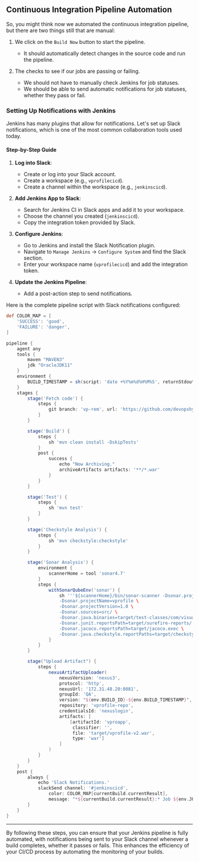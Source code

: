 ## Continuous Integration Pipeline Automation

So, you might think now we automated the continuous integration pipeline, but there are two things still that are manual:

1. We click on the `Build Now` button to start the pipeline.
   - It should automatically detect changes in the source code and run the pipeline.
   
2. The checks to see if our jobs are passing or failing.
   - We should not have to manually check Jenkins for job statuses.
   - We should be able to send automatic notifications for job statuses, whether they pass or fail.

### Setting Up Notifications with Jenkins

Jenkins has many plugins that allow for notifications. Let's set up Slack notifications, which is one of the most common collaboration tools used today.

#### Step-by-Step Guide

1. **Log into Slack**:
   - Create or log into your Slack account.
   - Create a workspace (e.g., `vprofilecicd`).
   - Create a channel within the workspace (e.g., `jenkinscicd`).

2. **Add Jenkins App to Slack**:
   - Search for Jenkins CI in Slack apps and add it to your workspace.
   - Choose the channel you created (`jenkinscicd`).
   - Copy the integration token provided by Slack.

3. **Configure Jenkins**:
   - Go to Jenkins and install the Slack Notification plugin.
   - Navigate to `Manage Jenkins` -> `Configure System` and find the Slack section.
   - Enter your workspace name (`vprofilecicd`) and add the integration token.

4. **Update the Jenkins Pipeline**:
   - Add a post-action step to send notifications.

Here is the complete pipeline script with Slack notifications configured:

```groovy
def COLOR_MAP = [
    'SUCCESS': 'good', 
    'FAILURE': 'danger',
]

pipeline {
    agent any
    tools {
        maven "MAVEN3"
        jdk "OracleJDK11"
    }
    environment {
        BUILD_TIMESTAMP = sh(script: 'date +%Y%m%d%H%M%S', returnStdout: true).trim()
    }
    stages {
        stage('Fetch code') {
            steps {
                git branch: 'vp-rem', url: 'https://github.com/devopshydclub/vprofile-repo.git'
            }  
        }

        stage('Build') {
            steps {
                sh 'mvn clean install -DskipTests'
            }
            post {
                success {
                    echo "Now Archiving."
                    archiveArtifacts artifacts: '**/*.war'
                }
            }
        }

        stage('Test') {
            steps {
                sh 'mvn test'
            }
        }

        stage('Checkstyle Analysis') {
            steps {
                sh 'mvn checkstyle:checkstyle'
            }
        }

        stage('Sonar Analysis') {
            environment {
                scannerHome = tool 'sonar4.7'
            }
            steps {
                withSonarQubeEnv('sonar') {
                    sh '''${scannerHome}/bin/sonar-scanner -Dsonar.projectKey=vprofile \
                    -Dsonar.projectName=vprofile \
                    -Dsonar.projectVersion=1.0 \
                    -Dsonar.sources=src/ \
                    -Dsonar.java.binaries=target/test-classes/com/visualpathit/account/controllerTest/ \
                    -Dsonar.junit.reportsPath=target/surefire-reports/ \
                    -Dsonar.jacoco.reportsPath=target/jacoco.exec \
                    -Dsonar.java.checkstyle.reportPaths=target/checkstyle-result.xml'''
                }
            }
        }

        stage("Upload Artifact") {
            steps {
                nexusArtifactUploader(
                    nexusVersion: 'nexus3',
                    protocol: 'http',
                    nexusUrl: '172.31.48.20:8081',
                    groupId: 'QA',
                    version: "${env.BUILD_ID}-${env.BUILD_TIMESTAMP}",
                    repository: 'vprofile-repo',
                    credentialsId: 'nexuslogin',
                    artifacts: [
                        [artifactId: 'vproapp',
                         classifier: '',
                         file: 'target/vprofile-v2.war',
                         type: 'war']
                    ]
                )
            }
        }
    }
    post {
        always {
            echo 'Slack Notifications.'
            slackSend channel: '#jenkinscicd',
                color: COLOR_MAP[currentBuild.currentResult],
                message: "*${currentBuild.currentResult}:* Job ${env.JOB_NAME} build ${env.BUILD_NUMBER} \n More info at: ${env.BUILD_URL}"
        }
    }
}
```

---

By following these steps, you can ensure that your Jenkins pipeline is fully automated, with notifications being sent to your Slack channel whenever a build completes, whether it passes or fails. This enhances the efficiency of your CI/CD process by automating the monitoring of your builds.
